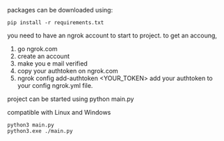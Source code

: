 packages can be downloaded using: 
``` pip
pip install -r requirements.txt
``` 

you need to have an ngrok account to start to project. to get an accoung, 
1) go ngrok.com 
2) create an account
3) make you e mail verified
4) copy your authtoken on ngrok.com
5) ngrok config add-authtoken <YOUR_TOKEN>
add your authtoken to your config ngrok.yml file.

project can be started using python main.py

compatible with Linux and Windows 
``` pip
python3 main.py
python3.exe ./main.py
``` 
